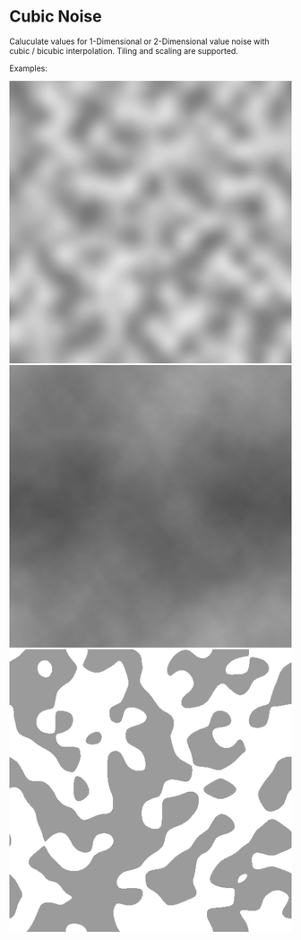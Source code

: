 # Cubic Noise

Caluculate values for 1-Dimensional or 2-Dimensional value noise with cubic / bicubic interpolation. Tiling and scaling are supported.

Examples:

![example](examples/example_seed0_octave32.png)
![example](examples/example_fractal.png)
![example](examples/example_threshold.png)
